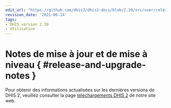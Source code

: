 ```yaml
---
edit_url: "https://github.com/dhis2/dhis2-docs/blob/2.39/src/user/release-and-upgrade-notes.md"
revision_date: '2021-06-14'
tags:
- DHIS version 2.39
- Utilisation
---
```


# Notes de mise à jour et de mise à niveau { #release-and-upgrade-notes } 

Pour obtenir des informations actualisées sur les dernières versions de DHIS 2, veuillez consulter la page [téléchargements DHIS 2](https://www.dhis2.org/downloads) de notre site web.

